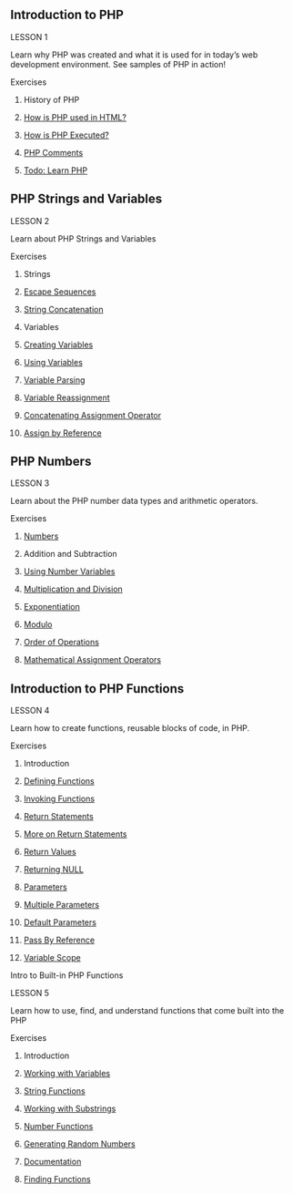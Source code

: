 ## Introduction to PHP

LESSON 1

Learn why PHP was created and what it is used for in today’s web development environment. See samples of PHP in action!

Exercises

1. History of PHP

2. [How is PHP used in HTML?](LESSON1/first.php)

3. [How is PHP Executed?](LESSON1/index.php)

4. [PHP Comments](LESSON1/comments.php)

5. [Todo: Learn PHP](Todo-List-php/index.php)

## PHP Strings and Variables

LESSON 2

Learn about PHP Strings and Variables

Exercises

1. Strings

2. [Escape Sequences](LESSON2/EscapeSequences.php)

3. [String Concatenation](LESSON2/StringConcatenation.php)

4. Variables

5. [Creating Variables](LESSON2/CreatingVariables.php)

6. [Using Variables](LESSON2/UsingVariables.php)

7. [Variable Parsing](LESSON2/VariableParsing.php)

8. [Variable Reassignment](LESSON2/VariableReassignment.php)

9. [Concatenating Assignment Operator](LESSON2/AssignmentOperator.php)

10. [Assign by Reference](LESSON2/AssignReference.php)

## PHP Numbers

LESSON 3

Learn about the PHP number data types and arithmetic operators.

Exercises

1. [Numbers](LESSON3/Numbers.php)

2. Addition and Subtraction

3. [Using Number Variables](LESSON3/NumberVariables.php)

4. [Multiplication and Division](LESSON3/MultiplicationDivision.php)

5. [Exponentiation](LESSON3/Exponentiation.php)

6. [Modulo](LESSON3/Modulo.php)

7. [Order of Operations](LESSON3/OrderOperations.php)

8. [Mathematical Assignment Operators](LESSON3/MathematicalOperators.php)

## Introduction to PHP Functions

LESSON 4

Learn how to create functions, reusable blocks of code, in PHP.

Exercises

1. Introduction

2. [Defining Functions](LESSON4/DefiningFunctions.php)

3. [Invoking Functions](LESSON4/InvokingFunctions.php)

4. [Return Statements](LESSON4/ReturnStatements.php)

5. [More on Return Statements](LESSON4/MoreReturnStatements.php)

6. [Return Values](LESSON4/ReturnValues.php)

7. [Returning NULL](LESSON4/ReturningNULL.php)

8. [Parameters](LESSON4/Parameters.php)

9. [Multiple Parameters](LESSON4/MultipleParameters.php)

10. [Default Parameters](LESSON4/DefaultParameters.php)

11. [Pass By Reference](LESSON4/PassByReference.php)

12. [Variable Scope](LESSON4/VariableScope.php)


Intro to Built-in PHP Functions
 
LESSON 5

Learn how to use, find, and understand functions that come built into the PHP

Exercises

1. Introduction

2. [Working with Variables](LESSON5/WorkingVariables.php)

3. [String Functions](LESSON5/StringFunctions.php)

4. [Working with Substrings](LESSON5/WorkingSubstrings.php)

5. [Number Functions](LESSON5/NumberFunctions.php)

6. [Generating Random Numbers](LESSON5/GeneratingRandomNums.php)

7. [Documentation](LESSON5/Documentation.php)

8. [Finding Functions](LESSON5/FindingFunctions.php)
